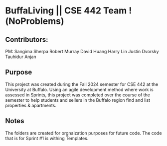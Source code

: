 # BuffaLiving || CSE 442 Team !(NoProblems)
## Contributors:
PM: Sangima Sherpa
Robert Murray
David Huang
Harry Lin
Justin Dvorsky
Tauhidur Anjan

## Purpose
This project was created during the Fall 2024 semester for CSE 442 at the University at Buffalo.
Using an agile development method where work is assessed in Sprints, this project was completed over the course of the semester to help students and sellers in the Buffalo region find and list properties & apartments. 


## Notes
The folders are created for orgnaization purposes for future code. The code that is for Sprint #1 is withing Templates. 
